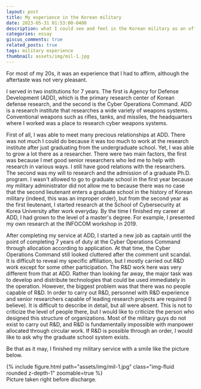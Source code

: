 ```yaml
---
layout: post
title: My experience in the Korean military
date: 2023-05-31 01:53:00-0400
description: what I could see and feel in the Korean military as an officer
categories: essay
giscus_comments: true
related_posts: true
tags: military experience
thumbnail: assets/img/mil-1.jpg
---
```


For most of my 20s, it was an experience that I had to affirm, although the aftertaste was not very pleasant.

I served in two institutions for 7 years. The first is Agency for Defense Development (ADD), which is the primary research center of Korean defense research, and the second is the Cyber Operations Command. ADD is a research institute that researches a wide variety of weapons systems. Conventional weapons such as rifles, tanks, and missiles, the headquarters where I worked was a place to research cyber weapons systems.

First of all, I was able to meet many precious relationships at ADD. There was not much I could do because it was too much to work at the research institute after just graduating from the undergraduate school. Yet, I was able to grow a lot there as a researcher. There were two main factors, the first was because I met good senior researchers who led me to help with research in various ways. I still have good relations with the researchers. The second was my will to research and the admission of a graduate Ph.D. program. I wasn't allowed to go to graduate school in the first year because my military administrator did not allow me to because there was no case that the second lieutenant enters a graduate school in the history of Korean military (indeed, this was an improper order), but from the second year as the first lieutenant, I started research at the School of Cybersecurity at Korea University after work everyday. By the time I finished my career at ADD, I had grown to the level of a master's degree. For example, I presented my own research at the INFOCOM workshop in 2019.

After completing my service at ADD, I started a new job as captain until the point of completing 7 years of duty at the Cyber Operations Command through allocation according to application. At that time, the Cyber Operations Command still looked cluttered after the comment unit scandal. It is difficult to reveal my specific affiliation, but I mostly carried out R&D work except for some other participation. The R&D work here was very different from that at ADD. Rather than looking far away, the major task was to develop and distribute technologies that could be used immediately in the operation. However, the biggest problem was that there was no people capable of R&D. In order to carry out R&D, personnel with R&D experience and senior researchers capable of leading research projects are required (I believe). It is difficult to describe in detail, but all were absent. This is not to criticize the level of people there, but I would like to criticize the person who designed this structure of organizations. Most of the military guys do not exist to carry out R&D, and R&D is fundamentally impossible with manpower allocated through circular work. If R&D is possible through an order, I would like to ask why the graduate school system exists.

Be that as it may, I finished my military service with a smile like the picture below.

<div class="row mt-3">
    {% include figure.html path="assets/img/mil-1.jpg" class="img-fluid rounded z-depth-1" zoomable=true %}
</div>
<div class="caption">
    Picture taken right before discharge.
</div>
